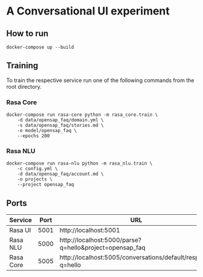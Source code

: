 # A Conversational UI experiment


## How to run

```
docker-compose up --build
```


## Training

To train the respective service run one of the following commands from the root directory.

### Rasa Core

```
docker-compose run rasa-core python -m rasa_core.train \
    -d data/opensap_faq/domain.yml \
    -s data/opensap_faq/stories.md \
    -o model/opensap_faq \
    --epochs 200
```

### Rasa NLU
 
```
docker-compose run rasa-nlu python -m rasa_nlu.train \
    -c config.yml \
    -d data/opensap_faq/account.md \
    -o projects \
    --project opensap_faq
```


## Ports

Service | Port | URL
---|---|---
Rasa UI | 5001 | http://localhost:5001
Rasa NLU | 5000 | http://localhost:5000/parse?q=hello&project=opensap_faq
Rasa Core | 5005 | http://localhost:5005/conversations/default/respond?q=hello
